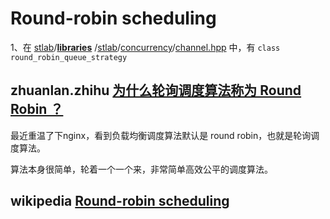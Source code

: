 # Round-robin scheduling

1、在 [stlab](https://github.com/stlab)/**[libraries](https://github.com/stlab/libraries)** /[stlab](https://github.com/stlab/libraries/tree/main/stlab)/[concurrency](https://github.com/stlab/libraries/tree/main/stlab/concurrency)/[channel.hpp](https://github.com/stlab/libraries/blob/main/stlab/concurrency/channel.hpp) 中，有 `class round_robin_queue_strategy`



## zhuanlan.zhihu [为什么轮询调度算法称为 Round Robin ？](https://zhuanlan.zhihu.com/p/84799744)

最近重温了下nginx，看到负载均衡调度算法默认是 round robin，也就是轮询调度算法。

算法本身很简单，轮着一个一个来，非常简单高效公平的调度算法。



## wikipedia [Round-robin scheduling](http://en.wikipedia.org/wiki/Round-robin_scheduling)